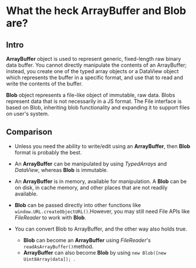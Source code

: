 # What the heck ArrayBuffer and Blob are?

## Intro

**ArrayBuffer** object is used to represent generic, fixed-length raw binary data buffer. You cannot directly manipulate the contents of an ArrayBuffer; instead, you create one of the typed array objects or a DataView object which represents the buffer in a specific format, and use that to read and write the contents of the buffer. 

**Blob** object represents a file-like object of immutable, raw data. Blobs represent data that is not necessarily in a JS format. The File interface is based on Blob, inheriting blob functionality and expanding it to support files on user's system. 

## Comparison

* Unless you need the ability to write/edit using an **ArrayBuffer**, then **Blob** format is probably the best.

* An **ArrayBuffer** can be manipulated by using *TypedArrays* and *DataView*, whereas **Blob** is immutable. 

* An **ArrayBuffer** is in memory, available for manipulation. A **Blob** can be on disk, in cache memory, and other places that are not readily available. 

* **Blob** can be passed directly into other functions like ```window.URL.createObjectURL()```.However, you may still need File APIs like *FileReader* to work with **Blob**.

* You can convert Blob to ArrayBuffer, and the other way also holds true. 
   * **Blob** can become an **ArrayBuffer** using *FileReader*'s ```readAsArrayBuffer()```method. 
   * **ArrayBuffer** can also become **Blob** by using ```new Blob([new Uint8Array(data]); ```.

